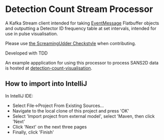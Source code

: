 # Detection Count Stream Processor

A Kafka Stream client intended for taking [EventMessage](https://github.com/ess-dmsc/streaming-data-types/blob/master/schemas/ev42_events.fbs) Flatbuffer objects and outputting a Detector ID frequency table at set intervals, intended for use in pulse visualisation.

Please use [the ScreamingUdder Checkstyle](https://github.com/ScreamingUdder/checkstyle_configuration) when contributing.

Developed with TDD

An example appplication for using this processor to process SANS2D data is hosted at [detection-count-visualisation](https://github.com/ScreamingUdder/detection-count-visualisation).

## How to import into IntelliJ

In IntelliJ IDE:

* Select File->Project From Existing Sources...
* Navigate to the local clone of this project and press 'OK'
* Select 'Import project from external model', select 'Maven, then click 'Next'
* Click 'Next' on the next three pages
* Finally, click 'Finish'

